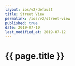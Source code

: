 ```yaml
---
layout: ios/v2/default
title: Street View
permalink: /ios/v2/street-view
published: true
date: 2019-07-10
last_modified_at: 2019-07-12
---
```


# {{ page.title }}
